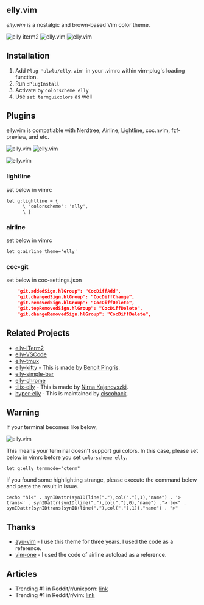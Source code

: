 ## elly.vim

*elly.vim* is a nostalgic and brown-based Vim color theme.

<img alt="elly iterm2" src="https://user-images.githubusercontent.com/41639488/98157819-3f36ca00-1f1d-11eb-962c-17f33996bd48.png">

<img alt="elly.vim" src="https://user-images.githubusercontent.com/41639488/98123673-814c1580-1ef5-11eb-8520-06af6404e738.png">

<img alt="elly.vim" src="https://user-images.githubusercontent.com/41639488/124696330-cced0e00-df1f-11eb-8059-a16a74c24777.png">

## Installation

1. Add `Plug 'ulwlu/elly.vim'` in your .vimrc within vim-plug's loading function.
2. Run `:PlugInstall`
3. Activate by `colorscheme elly`
4. Use `set termguicolors` as well

## Plugins

elly.vim is compatiable with Nerdtree, Airline, Lightline, coc.nvim, fzf-preview, and etc.

<img alt="elly.vim" src="https://user-images.githubusercontent.com/41639488/100799586-a5553500-3468-11eb-99a0-7254a606229f.png">

<img alt="elly.vim" src="https://user-images.githubusercontent.com/41639488/101771605-8bcd8080-3b2d-11eb-9711-3a34ad8f3bfd.png">

![elly.vim](https://user-images.githubusercontent.com/41639488/100526196-fc110380-3209-11eb-913a-22adfa3c19ab.png)

### lightline

set below in vimrc
```vim
let g:lightline = {
      \ 'colorscheme': 'elly',
      \ }
```

### airline

set below in vimrc
```vim
let g:airline_theme='elly'
```

### coc-git

set below in coc-settings.json
```json
	"git.addedSign.hlGroup": "CocDiffAdd",
	"git.changedSign.hlGroup": "CocDiffChange",
	"git.removedSign.hlGroup": "CocDiffDelete",
	"git.topRemovedSign.hlGroup": "CocDiffDelete",
	"git.changeRemovedSign.hlGroup": "CocDiffDelete",
```

## Related Projects

- [elly-iTerm2](https://github.com/ulwlu/elly-iterm2)
- [elly-VSCode](https://github.com/ulwlu/elly-vscode)
- [elly-tmux](https://github.com/ulwlu/elly-tmux)
- [elly-kitty](https://github.com/ulwlu/elly-kitty) - This is made by [Benoit Pingris](https://github.com/BenoitPingris).
- [elly-simple-bar](https://github.com/ulwlu/elly-simple-bar)
- [elly-chrome](https://github.com/ulwlu/elly-chrome)
- [tilix-elly](https://github.com/HexHelix-xx/tilix-elly) - This is made by [Nirna Kajanovszki](https://github.com/HexHelix-xx).
- [hyper-elly](https://github.com/ciscohack/hyper-elly) - This is maintained by [ciscohack](https://github.com/ciscohack).

## Warning

If your terminal becomes like below,

![elly.vim](https://user-images.githubusercontent.com/41639488/118059208-ef085b00-b3ca-11eb-8233-d2940c9e6dc3.png)

This means your terminal doesn't support gui colors. In this case, please set below in vimrc before you set `colorscheme elly`.

```vim
let g:elly_termmode="cterm"
```

If you found some highlighting strange, please execute the command below and paste the result in issue.
```vim
:echo "hi<" . synIDattr(synID(line("."),col("."),1),"name") . '> trans<' . synIDattr(synID(line("."),col("."),0),"name") ."> lo<" . synIDattr(synIDtrans(synID(line("."),col("."),1)),"name") . ">"
```

## Thanks

- [ayu-vim](https://github.com/ayu-theme/ayu-vim) - I use this theme for three years. I used the code as a reference.
- [vim-one](https://github.com/rakr/vim-one) - I used the code of airline autoload as a reference.

## Articles

- Trending #1 in Reddit/r/unixporn: [link](https://www.reddit.com/r/unixporn/comments/jo36fx/rectangle_i_created_a_new_color_theme_which_is/)
- Trending #1 in Reddit/r/vim: [link](https://www.reddit.com/r/vim/comments/k2quxw/created_a_new_theme_ellyvim_which_is_brown_and)
